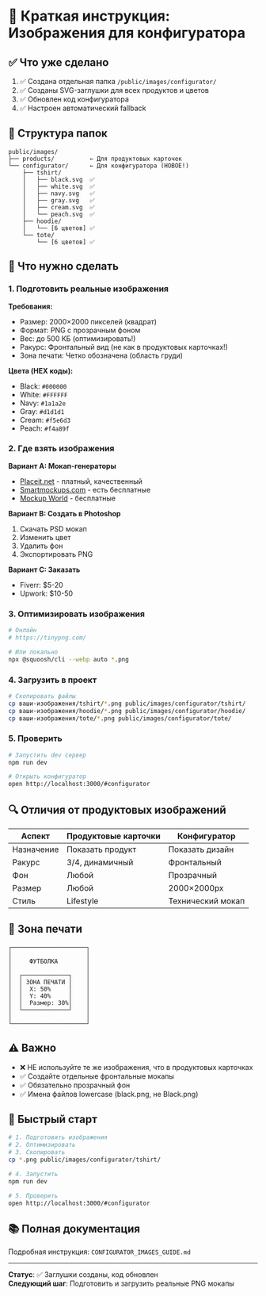 # 🎨 Краткая инструкция: Изображения для конфигуратора

## ✅ Что уже сделано

1. ✅ Создана отдельная папка `/public/images/configurator/`
2. ✅ Созданы SVG-заглушки для всех продуктов и цветов
3. ✅ Обновлен код конфигуратора
4. ✅ Настроен автоматический fallback

## 📂 Структура папок

```
public/images/
├── products/          ← Для продуктовых карточек
└── configurator/      ← Для конфигуратора (НОВОЕ!)
    ├── tshirt/
    │   ├── black.svg  ✅
    │   ├── white.svg  ✅
    │   ├── navy.svg   ✅
    │   ├── gray.svg   ✅
    │   ├── cream.svg  ✅
    │   └── peach.svg  ✅
    ├── hoodie/
    │   └── [6 цветов] ✅
    └── tote/
        └── [6 цветов] ✅
```

## 🎯 Что нужно сделать

### 1. Подготовить реальные изображения

**Требования:**
- Размер: 2000×2000 пикселей (квадрат)
- Формат: PNG с прозрачным фоном
- Вес: до 500 КБ (оптимизировать!)
- Ракурс: Фронтальный вид (не как в продуктовых карточках!)
- Зона печати: Четко обозначена (область груди)

**Цвета (HEX коды):**
- Black: `#000000`
- White: `#FFFFFF`
- Navy: `#1a1a2e`
- Gray: `#d1d1d1`
- Cream: `#f5e6d3`
- Peach: `#f4a89f`

### 2. Где взять изображения

**Вариант A: Мокап-генераторы**
- [Placeit.net](https://placeit.net/) - платный, качественный
- [Smartmockups.com](https://smartmockups.com/) - есть бесплатные
- [Mockup World](https://www.mockupworld.co/) - бесплатные

**Вариант B: Создать в Photoshop**
1. Скачать PSD мокап
2. Изменить цвет
3. Удалить фон
4. Экспортировать PNG

**Вариант C: Заказать**
- Fiverr: $5-20
- Upwork: $10-50

### 3. Оптимизировать изображения

```bash
# Онлайн
# https://tinypng.com/

# Или локально
npx @squoosh/cli --webp auto *.png
```

### 4. Загрузить в проект

```bash
# Скопировать файлы
cp ваши-изображения/tshirt/*.png public/images/configurator/tshirt/
cp ваши-изображения/hoodie/*.png public/images/configurator/hoodie/
cp ваши-изображения/tote/*.png public/images/configurator/tote/
```

### 5. Проверить

```bash
# Запустить dev сервер
npm run dev

# Открыть конфигуратор
open http://localhost:3000/#configurator
```

## 🔍 Отличия от продуктовых изображений

| Аспект | Продуктовые карточки | Конфигуратор |
|--------|---------------------|--------------|
| Назначение | Показать продукт | Показать дизайн |
| Ракурс | 3/4, динамичный | Фронтальный |
| Фон | Любой | Прозрачный |
| Размер | Любой | 2000×2000px |
| Стиль | Lifestyle | Технический мокап |

## 📐 Зона печати

```
┌─────────────────────┐
│                     │
│     ФУТБОЛКА        │
│                     │
│  ┌─────────────┐    │
│  │ ЗОНА ПЕЧАТИ │    │
│  │  X: 50%     │    │
│  │  Y: 40%     │    │
│  │  Размер: 30%│    │
│  └─────────────┘    │
│                     │
└─────────────────────┘
```

## ⚠️ Важно

- ❌ НЕ используйте те же изображения, что в продуктовых карточках
- ✅ Создайте отдельные фронтальные мокапы
- ✅ Обязательно прозрачный фон
- ✅ Имена файлов lowercase (black.png, не Black.png)

## 🚀 Быстрый старт

```bash
# 1. Подготовить изображения
# 2. Оптимизировать
# 3. Скопировать
cp *.png public/images/configurator/tshirt/

# 4. Запустить
npm run dev

# 5. Проверить
open http://localhost:3000/#configurator
```

## 📚 Полная документация

Подробная инструкция: `CONFIGURATOR_IMAGES_GUIDE.md`

---

**Статус**: ✅ Заглушки созданы, код обновлен  
**Следующий шаг**: Подготовить и загрузить реальные PNG мокапы
